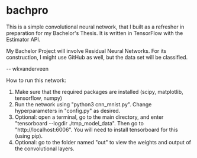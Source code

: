 # bachpro

This is a simple convolutional neural network, that I built as a refresher in
preparation for my Bachelor's Thesis. It is written in TensorFlow with the Estimator API.

My Bachelor Project will involve Residual Neural Networks. For its
construction, I might use GitHub as well, but the data set will be classified.

-- wkvanderveen


How to run this network:
1)  Make sure that the required packages are installed (scipy, matplotlib, tensorflow, numpy)
2)  Run the network using "python3 cnn_mnist.py". Change hyperparameters in "config.py" as desired.
3)  Optional: open a terminal, go to the main directory, and enter "tensorboard --logdir ./tmp_model_data".
    Then go to "http://localhost:6006". You will need to install tensorboard for this (using pip).
4)  Optional: go to the folder named "out" to view the weights and output of the convolutional layers.
